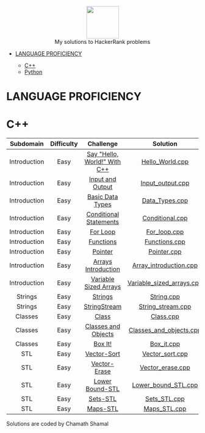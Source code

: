 <p align="center">
    <a href="https://www.hackerrank.com/Csham31">
        <img height=85 src="https://www.google.com/imgres?imgurl=https%3A%2F%2Fw7.pngwing.com%2Fpngs%2F118%2F895%2Fpng-transparent-hackerrank-logos-and-brands-line-filled-icon.png&imgrefurl=https%3A%2F%2Fwww.pngwing.com%2Fen%2Fsearch%3Fq%3Dhackerrank&tbnid=NSuXXjrEKIOxMM&vet=12ahUKEwiM376e38L9AhUGmdgFHT-CB7MQMygGegUIARDZAQ..i&docid=7m3gcmU7n331WM&w=920&h=920&q=hackerrank%20logo&client=firefox-b-d&ved=2ahUKEwiM376e38L9AhUGmdgFHT-CB7MQMygGegUIARDZAQ">
    </a>
    <br> My solutions to HackerRank problems
</p>

* [LANGUAGE PROFICIENCY](#language-proficiency)
 
    * [C++](#c++)
    * [Python](#python)
    

# LANGUAGE PROFICIENCY

# C++

| Subdomain | Difficulty | Challenge | Solution |
|:--:|:--:|:--:|:--:|
| Introduction | Easy | [Say "Hello, World!" With C++](https://www.hackerrank.com/challenges/cpp-hello-world/problem) | [Hello_World.cpp]( https://github.com/CSham31/Hackerrank-Solutions/blob/main/C%2B%2B/Hello_world.cpp)
| Introduction | Easy | [Input and Output](https://www.hackerrank.com/challenges/cpp-input-and-output/problem) | [Input_output.cpp](https://github.com/CSham31/Hackerrank-Solutions/blob/main/C%2B%2B/Input_output.cpp)
| Introduction | Easy | [Basic Data Types](https://www.hackerrank.com/challenges/c-tutorial-basic-data-types/problem) | [Data_Types.cpp](https://github.com/CSham31/Hackerrank-Solutions/blob/main/C%2B%2B/Data_Types.cpp)
| Introduction | Easy | [Conditional Statements](https://www.hackerrank.com/challenges/c-tutorial-conditional-if-else/problem) | [Conditional.cpp](https://github.com/CSham31/Hackerrank-Solutions/blob/main/C%2B%2B/Conditional.cpp)
| Introduction | Easy | [For Loop](https://www.hackerrank.com/challenges/c-tutorial-for-loop/problem) | [For_loop.cpp](https://github.com/CSham31/Hackerrank-Solutions/blob/main/C%2B%2B/For_loop.cpp)
| Introduction | Easy | [Functions](https://www.hackerrank.com/challenges/c-tutorial-functions/problem) | [Functions.cpp](https://github.com/CSham31/Hackerrank-Solutions/blob/main/C%2B%2B/Functions.cpp)
| Introduction | Easy | [Pointer](https://www.hackerrank.com/challenges/c-tutorial-pointer/problem) | [Pointer.cpp](https://github.com/CSham31/Hackerrank-Solutions/blob/main/C%2B%2B/Pointer.cpp)
| Introduction | Easy | [Arrays Introduction](https://www.hackerrank.com/challenges/arrays-introduction/problem) | [Array_introduction.cpp](https://github.com/CSham31/Hackerrank-Solutions/blob/main/C%2B%2B/Array_introduction.cpp)
| Introduction | Easy | [Variable Sized Arrays](https://www.hackerrank.com/challenges/variable-sized-arrays/problem) | [Variable_sized_arrays.cpp](https://github.com/CSham31/Hackerrank-Solutions/blob/main/C%2B%2B/Variable_sized_arrays.cpp)
| Strings | Easy | [Strings](https://www.hackerrank.com/challenges/c-tutorial-strings/problem) | [String.cpp](https://github.com/CSham31/Hackerrank-Solutions/blob/main/C%2B%2B/String.cpp)
| Strings | Easy | [StringStream](https://www.hackerrank.com/challenges/c-tutorial-stringstream/problem) | [String_stream.cpp](https://github.com/CSham31/Hackerrank-Solutions/blob/main/C%2B%2B/String_stream.cpp)
| Classes | Easy | [Class](https://www.hackerrank.com/challenges/c-tutorial-class/problem) | [Class.cpp](https://github.com/CSham31/Hackerrank-Solutions/blob/main/C%2B%2B/Class.cpp)
| Classes | Easy | [Classes and Objects](https://www.hackerrank.com/challenges/classes-objects/problem) | [Classes_and_objects.cpp](https://github.com/CSham31/Hackerrank-Solutions/blob/main/C%2B%2B/Classes_and_objects.cpp)
| Classes | Easy | [Box It!](https://www.hackerrank.com/challenges/box-it/problem) | [Box_it.cpp](https://github.com/CSham31/Hackerrank-Solutions/blob/main/C%2B%2B/Box_it.cpp)
| STL | Easy | [Vector-Sort](https://www.hackerrank.com/challenges/vector-sort/problem) | [Vector_sort.cpp](https://github.com/CSham31/Hackerrank-Solutions/blob/main/C%2B%2B/Vector_sort.cpp)
| STL | Easy | [Vector-Erase](https://www.hackerrank.com/challenges/vector-erase/problem) | [Vector_erase.cpp](https://github.com/CSham31/Hackerrank-Solutions/blob/main/C%2B%2B/Vector_erase.cpp)
| STL | Easy | [Lower Bound-STL](https://www.hackerrank.com/challenges/cpp-lower-bound/problem) | [Lower_bound_STL.cpp](https://github.com/CSham31/Hackerrank-Solutions/blob/main/C%2B%2B/Lower_bound_STL.cpp)
| STL | Easy | [Sets-STL](https://www.hackerrank.com/challenges/cpp-sets/problem) | [Sets_STL.cpp](https://github.com/CSham31/Hackerrank-Solutions/blob/main/C%2B%2B/Sets_STL.cpp)
| STL | Easy | [Maps-STL](https://www.hackerrank.com/challenges/cpp-maps/problem) | [Maps_STL.cpp](https://github.com/CSham31/Hackerrank-Solutions/blob/main/C%2B%2B/Maps_STL.cpp)

Solutions are coded by Chamath Shamal

